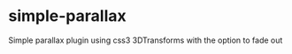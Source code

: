 simple-parallax
===============

Simple parallax plugin using css3 3DTransforms with the option to fade out
